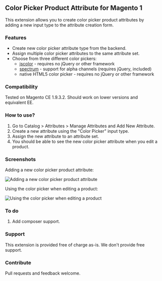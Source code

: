 ## Color Picker Product Attribute for Magento 1

This extension allows you to create color picker product attributes by adding a new input type to the attribute creation form.

### Features

- Create new color picker attribute type from the backend.
- Assign multiple color picker attributes to the same attribute set.
- Choose from three different color pickers:
    - [jscolor](http://jscolor.com/) - requires no jQuery or other framework
    - [spectrum](https://github.com/bgrins/spectrum) - support for alpha channels (requires jQuery, included)
    - native HTML5 color picker - requires no jQuery or other framework

### Compatibility

Tested on Magento CE 1.9.3.2. Should work on lower versions and equivalent EE.

### How to use?

1. Go to Catalog > Attributes > Manage Attributes and Add New Attribute.
2. Create a new attribute using the "Color Picker" input type.
3. Assign the new attribute to an attribute set.
4. You should be able to see the new color picker attribute when you edit a product.

### Screenshots

Adding a new color picker product attribute:

![Adding a new color picker product attribute](https://cloud.githubusercontent.com/assets/1577895/25341206/07f53322-2900-11e7-9143-fd6e3ef6c734.png "Adding a new color picker product attribute")

Using the color picker when editing a product:

![Using the color picker when editing a product](https://cloud.githubusercontent.com/assets/1577895/25341207/07f7df50-2900-11e7-9db0-0973a5579d17.png "Using the color picker when editing a product")

### To do

1. Add composer support.

### Support

This extension is provided free of charge as-is. We don't provide free support.

### Contribute

Pull requests and feedback welcome.